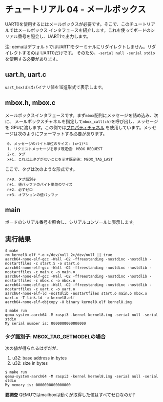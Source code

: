 # チュートリアル 04 - メールボックス

UART0を使用するにはメールボックスが必要です。そこで、このチュートリアルではメールボックス
インタフェースを紹介します。これを使ってボードのシリアル番号を照会し、UART1で出力します。

注: qemuはデフォルトではUART1をターミナルにリダイレクトしません。リダイレクトするのは UART0だけです。
そのため、`-serial null -serial stdio`を使用する必要があります。

## uart.h, uart.c

`uart_hex(d)`はバイナリ値を16進形式で表示します。

## mbox.h, mbox.c

メールボックスインタフェースです。まず`mbox`配列にメッセージを詰め込み、次に、
メールボックスチャネルを指定して`mbox_call(ch)`を呼び出し、メッセージを
GPUに渡します。この例では[プロパティチャネル](https://github.com/raspberrypi/firmware/wiki/Mailbox-property-interface)
を使用しています。メッセージは次のようにフォーマットする必要があります。

```
 0. メッセージのバイト単位のサイズ: (x+1)*4
 1. リクエストメッセージを示す既定値: MBOX_REQUEST
 2-x. タグ
 x+1. これ以上タグがないことを示す既定値: MBOX_TAG_LAST
 ```

ここで、タグは次のような形式です。

```
 n+0. タグ識別子
 n+1. 値バッファのバイト単位のサイズ
 n+2. 必ずゼロ
 n+3. オプションの値バッファ
```

## main

ボードのシリアル番号を照会し、シリアルコンソールに表示します。

## 実行結果

```
$ make
rm kernel8.elf *.o >/dev/null 2>/dev/null || true
aarch64-none-elf-gcc -Wall -O2 -ffreestanding -nostdinc -nostdlib -nostartfiles -c start.S -o start.o
aarch64-none-elf-gcc -Wall -O2 -ffreestanding -nostdinc -nostdlib -nostartfiles -c main.c -o main.o
aarch64-none-elf-gcc -Wall -O2 -ffreestanding -nostdinc -nostdlib -nostartfiles -c mbox.c -o mbox.o
aarch64-none-elf-gcc -Wall -O2 -ffreestanding -nostdinc -nostdlib -nostartfiles -c uart.c -o uart.o
aarch64-none-elf-ld -nostdlib -nostartfiles start.o main.o mbox.o uart.o -T link.ld -o kernel8.elf
aarch64-none-elf-objcopy -O binary kernel8.elf kernel8.img

$ make run
qemu-system-aarch64 -M raspi3 -kernel kernel8.img -serial null -serial stdio
My serial number is: 0000000000000000
```

### タグ識別子: MBOX_TAG_GETMODELの場合

次の値が得られるはずだが、

1. u32: base address in bytes
2. u32: size in bytes

```
$ make run
qemu-system-aarch64 -M raspi3 -kernel kernel8.img -serial null -serial stdio
My memory is: 0000000000000000
```

__要調査__ QEMUではmailboxは動くが取得した値はすべてゼロなのか?
